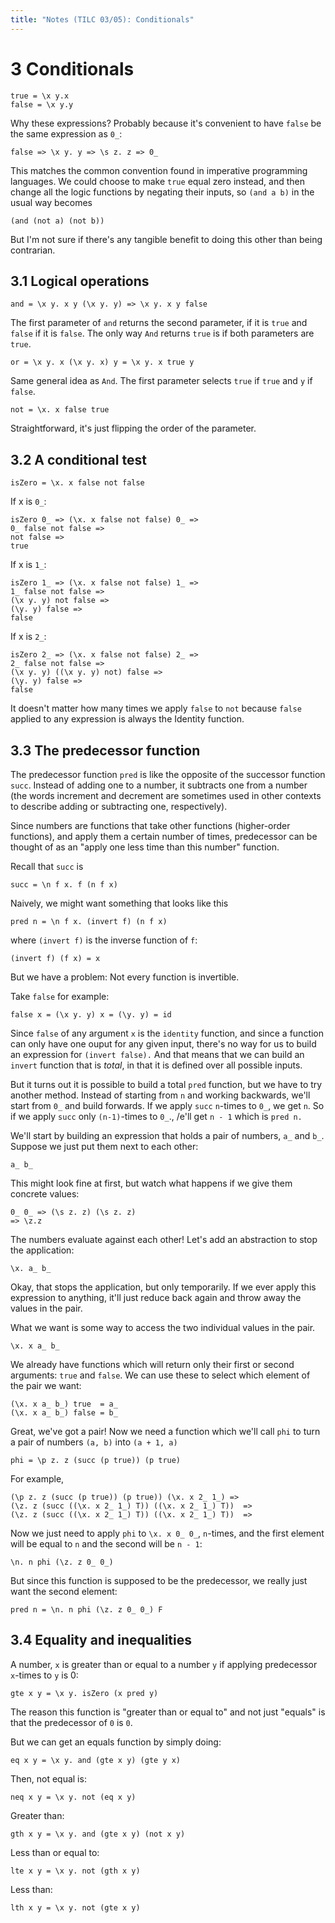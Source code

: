 ```yaml
---
title: "Notes (TILC 03/05): Conditionals"
---
```


# 3 Conditionals

```
true = \x y.x
false = \x y.y
```

Why these expressions? Probably because it's convenient to have
`false` be the same expression as `0_`:

```
false => \x y. y => \s z. z => 0_
```

This matches the common convention found in imperative programming languages.
We could choose to make `true` equal zero instead, and then change all the
logic functions by negating their inputs, so `(and a b)` in the usual way
becomes

```
(and (not a) (not b))
```

But I'm not sure if there's any tangible
benefit to doing this other than being contrarian.

## 3.1  Logical operations

```
and = \x y. x y (\x y. y) => \x y. x y false
```

The first parameter of `and` returns the second parameter, if it is `true`
and `false` if it is `false`. The only way `And` returns `true` is if both
parameters are `true`.

```
or = \x y. x (\x y. x) y = \x y. x true y
```

Same general idea as `And`. The first parameter selects `true` if `true`
and `y` if `false`.

```
not = \x. x false true
```

Straightforward, it's just flipping the order of the parameter.

## 3.2 A conditional test

```
isZero = \x. x false not false
```

If x is `0_`:

```
isZero 0_ => (\x. x false not false) 0_ =>
0_ false not false =>
not false =>
true
```

If x is `1_`:

```
isZero 1_ => (\x. x false not false) 1_ =>
1_ false not false =>
(\x y. y) not false =>
(\y. y) false =>
false
```

If x is `2_`:

```
isZero 2_ => (\x. x false not false) 2_ =>
2_ false not false =>
(\x y. y) ((\x y. y) not) false =>
(\y. y) false =>
false
```

It doesn't matter how many times we apply `false` to `not`
because `false` applied to any expression is always the Identity
function.

## 3.3 The predecessor function

The predecessor function `pred` is like the opposite of the successor
function `succ`. Instead of adding one to a number, it subtracts one from a
number (the words increment and decrement are sometimes used in other contexts
to describe adding or subtracting one, respectively).

Since numbers are functions that take other functions (higher-order functions),
and apply them a certain number of times, predecessor can be thought of as
an "apply one less time than this number" function.

Recall that `succ` is

```
succ = \n f x. f (n f x)
```

Naively, we might want something that looks like this

```
pred n = \n f x. (invert f) (n f x)
```

where `(invert f)` is the inverse function of `f`:

```
(invert f) (f x) = x
```
But we have a problem: Not every function is invertible.

Take `false` for example:

```
false x = (\x y. y) x = (\y. y) = id
```

Since `false` of any argument `x` is the `identity` function, and since
a function can only have one ouput for any given input, there's no
way for us to build an expression for `(invert false).` And that means
that we can build an `invert` function that is *total*, in that it is
defined over all possible inputs.

But it turns out it is possible to build a total `pred` function,
but we have to try another method. Instead of starting from `n` and working
backwards, we'll start from `0_` and build forwards. If we apply
`succ` `n`-times to `0_`, we get `n`. So if we
apply `succ` only `(n-1)`-times to `0_`., /e'll get `n - 1` which is
`pred n.`

We'll start by building an expression that holds a pair of numbers, `a_`
and `b_`. Suppose we just put them next to each other:

```
a_ b_
```

This might look fine at first, but watch what happens if we give them concrete
values:

```
0_ 0_ => (\s z. z) (\s z. z)
=> \z.z
```

The numbers evaluate against each other! Let's add an abstraction to stop the
application:

```
\x. a_ b_
```

Okay, that stops the application, but only temporarily. If we ever
apply this expression to anything, it'll just reduce back again and throw away
the values in the pair.

What we want is some way to access the two individual values in the pair.

```
\x. x a_ b_
```

We already have functions which will return only their first or second arguments:
`true` and `false`. We can use these to select which element
of the pair we want:

```
(\x. x a_ b_) true  = a_
(\x. x a_ b_) false = b_
```

Great, we've got a pair! Now we need a function which we'll call `phi` to turn
a pair of numbers `(a, b)` into `(a + 1, a)`

```
phi = \p z. z (succ (p true)) (p true)
```

For example,

```
(\p z. z (succ (p true)) (p true)) (\x. x 2_ 1_) =>
(\z. z (succ ((\x. x 2_ 1_) T)) ((\x. x 2_ 1_) T))  =>
(\z. z (succ ((\x. x 2_ 1_) T)) ((\x. x 2_ 1_) T))  =>

```

Now we just need to apply `phi` to `\x. x 0_ 0_`,
`n`-times, and the first element will be equal to `n` and the second will
be `n - 1`:

```
\n. n phi (\z. z 0_ 0_)
```

But since this function is supposed to be the predecessor, we really just want the
second element:

```
pred n = \n. n phi (\z. z 0_ 0_) F
```


## 3.4 Equality and inequalities

A number, `x` is greater than or equal to a number `y`  if applying predecessor
`x`-times to `y` is 0:

```
gte x y = \x y. isZero (x pred y)
````

The reason this function is "greater than or equal to" and not just "equals"
is that the predecessor of `0` is `0`.

But we can get an equals function by simply doing:

```
eq x y = \x y. and (gte x y) (gte y x)
```

Then, not equal is:

```
neq x y = \x y. not (eq x y)
```

Greater than:
```
gth x y = \x y. and (gte x y) (not x y)
```

Less than or equal to:

```
lte x y = \x y. not (gth x y)
```

Less than:

```
lth x y = \x y. not (gte x y)
```
